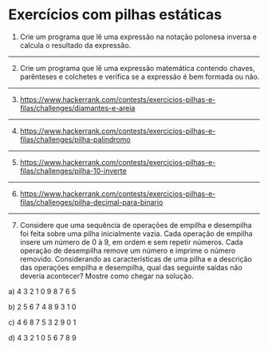 # Exercícios com pilhas estáticas

1) Crie um programa que lê uma expressão na notação polonesa inversa e calcula o resultado da expressão.

___ 

2) Crie um programa que lê uma expressão matemática contendo chaves, parênteses e colchetes e verifica se a expressão é bem
formada ou não.

___

3) https://www.hackerrank.com/contests/exercicios-pilhas-e-filas/challenges/diamantes-e-areia

___

4) https://www.hackerrank.com/contests/exercicios-pilhas-e-filas/challenges/pilha-palindromo

___

5) https://www.hackerrank.com/contests/exercicios-pilhas-e-filas/challenges/pilha-10-inverte

___ 

6) https://www.hackerrank.com/contests/exercicios-pilhas-e-filas/challenges/pilha-decimal-para-binario

___

7) Considere que uma sequência de operações de empilha e desempilha foi feita sobre uma pilha inicialmente vazia. 
Cada operação de empilha insere um número de 0 à 9, em ordem e sem repetir números. Cada operação de desempilha remove um
número e imprime o número removido. Considerando as características de uma pilha e a descrição das operações empilha e 
desempilha, qual das seguinte saídas não deveria acontecer? Mostre como chegar na solução.

a) 4 3 2 1 0 9 8 7 6 5

b) 2 5 6 7 4 8 9 3 1 0

c) 4 6 8 7 5 3 2 9 0 1 

d) 4 3 2 1 0 5 6 7 8 9
